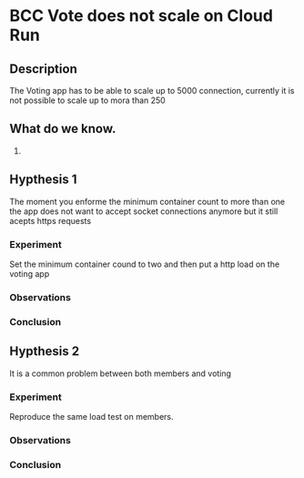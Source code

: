 # BCC Vote does not scale on Cloud Run

## Description

The Voting app has to be able to scale up to 5000 connection, currently it is not possible to scale up to mora than 250

## What do we know.
1. 

## Hypthesis 1
The moment you enforme the minimum container count to more than one the app does not want to accept socket connections anymore but it still acepts https requests

### Experiment
Set the minimum container cound to two and then put a http load on the voting app

### Observations


### Conclusion




## Hypthesis 2
It is a common problem between both members and voting

### Experiment
Reproduce the same load test on members.

### Observations


### Conclusion